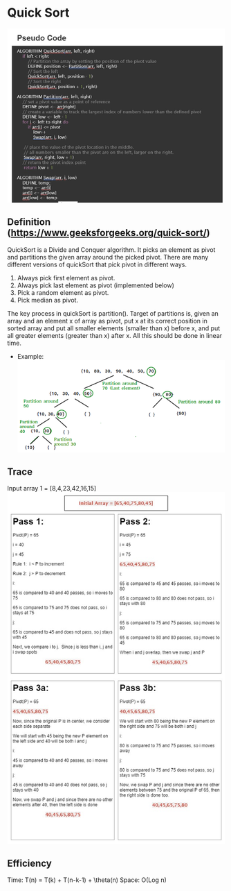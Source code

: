 #  Quick Sort

![Quick Sort Pseudocode](../Sorting/quickSortPseudoCode.jpg)

## Definition (https://www.geeksforgeeks.org/quick-sort/)
QuickSort is a Divide and Conquer algorithm. It picks an element as pivot and partitions the given array around the picked pivot. There are many different versions of quickSort that pick pivot in different ways. 
1.  Always pick first element as pivot. 
2.  Always pick last element as pivot (implemented below) 
3.  Pick a random element as pivot.
4.  Pick median as pivot.

The key process in quickSort is partition(). Target of partitions is, given an array and an element x of array as pivot, put x at its correct position in sorted array and put all smaller elements (smaller than x) before x, and put all greater elements (greater than x) after x. All this should be done in linear time.
-  Example:
![Quick Sort Example](../Sorting/QuickSort2.png)

##  Trace
Input array 1 = [8,4,23,42,16,15]
![Quick Sort Passes](../Sorting/quickSortPasses.jpg)


## Efficiency

Time:   T(n) = T(k) + T(n-k-1) + \theta(n)
Space:  O(Log n) 